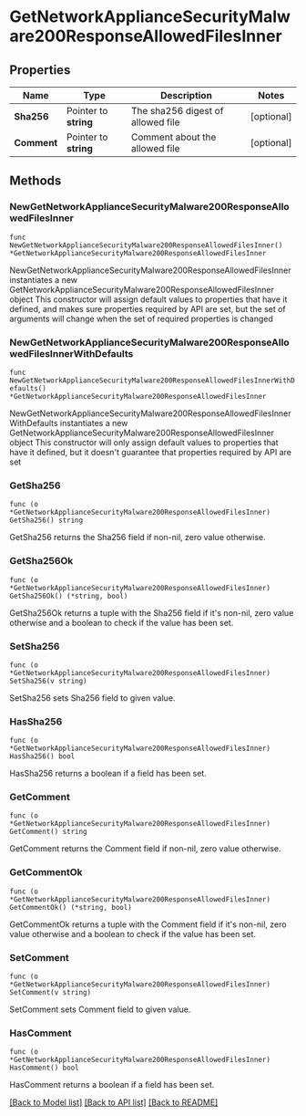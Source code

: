 # GetNetworkApplianceSecurityMalware200ResponseAllowedFilesInner

## Properties

Name | Type | Description | Notes
------------ | ------------- | ------------- | -------------
**Sha256** | Pointer to **string** | The sha256 digest of allowed file | [optional] 
**Comment** | Pointer to **string** | Comment about the allowed file | [optional] 

## Methods

### NewGetNetworkApplianceSecurityMalware200ResponseAllowedFilesInner

`func NewGetNetworkApplianceSecurityMalware200ResponseAllowedFilesInner() *GetNetworkApplianceSecurityMalware200ResponseAllowedFilesInner`

NewGetNetworkApplianceSecurityMalware200ResponseAllowedFilesInner instantiates a new GetNetworkApplianceSecurityMalware200ResponseAllowedFilesInner object
This constructor will assign default values to properties that have it defined,
and makes sure properties required by API are set, but the set of arguments
will change when the set of required properties is changed

### NewGetNetworkApplianceSecurityMalware200ResponseAllowedFilesInnerWithDefaults

`func NewGetNetworkApplianceSecurityMalware200ResponseAllowedFilesInnerWithDefaults() *GetNetworkApplianceSecurityMalware200ResponseAllowedFilesInner`

NewGetNetworkApplianceSecurityMalware200ResponseAllowedFilesInnerWithDefaults instantiates a new GetNetworkApplianceSecurityMalware200ResponseAllowedFilesInner object
This constructor will only assign default values to properties that have it defined,
but it doesn't guarantee that properties required by API are set

### GetSha256

`func (o *GetNetworkApplianceSecurityMalware200ResponseAllowedFilesInner) GetSha256() string`

GetSha256 returns the Sha256 field if non-nil, zero value otherwise.

### GetSha256Ok

`func (o *GetNetworkApplianceSecurityMalware200ResponseAllowedFilesInner) GetSha256Ok() (*string, bool)`

GetSha256Ok returns a tuple with the Sha256 field if it's non-nil, zero value otherwise
and a boolean to check if the value has been set.

### SetSha256

`func (o *GetNetworkApplianceSecurityMalware200ResponseAllowedFilesInner) SetSha256(v string)`

SetSha256 sets Sha256 field to given value.

### HasSha256

`func (o *GetNetworkApplianceSecurityMalware200ResponseAllowedFilesInner) HasSha256() bool`

HasSha256 returns a boolean if a field has been set.

### GetComment

`func (o *GetNetworkApplianceSecurityMalware200ResponseAllowedFilesInner) GetComment() string`

GetComment returns the Comment field if non-nil, zero value otherwise.

### GetCommentOk

`func (o *GetNetworkApplianceSecurityMalware200ResponseAllowedFilesInner) GetCommentOk() (*string, bool)`

GetCommentOk returns a tuple with the Comment field if it's non-nil, zero value otherwise
and a boolean to check if the value has been set.

### SetComment

`func (o *GetNetworkApplianceSecurityMalware200ResponseAllowedFilesInner) SetComment(v string)`

SetComment sets Comment field to given value.

### HasComment

`func (o *GetNetworkApplianceSecurityMalware200ResponseAllowedFilesInner) HasComment() bool`

HasComment returns a boolean if a field has been set.


[[Back to Model list]](../README.md#documentation-for-models) [[Back to API list]](../README.md#documentation-for-api-endpoints) [[Back to README]](../README.md)


